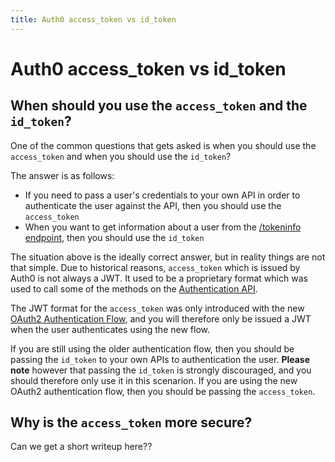 ```yaml
---
title: Auth0 access_token vs id_token
---
```


# Auth0 access_token vs id_token

## When should you use the `access_token` and the `id_token`?

One of the common questions that gets asked is when you should use the `access_token` and when you should use the `id_token`? 

The answer is as follows:

* If you need to pass a user's credentials to your own API in order to authenticate the user against the API, then you should use the `access_token`
* When you want to get information about a user from the [/tokeninfo endpoint](/auth-api#post--tokeninfo), then you should use the `id_token`

The situation above is the ideally correct answer, but in reality things are not that simple. Due to historical reasons, `access_token` which is issued by Auth0 is not always a JWT. It used to be a proprietary format which was used to call some of the methods on the [Authentication API](/auth-api).

The JWT format for the `access_token` was only introduced with the new [OAuth2 Authentication Flow](https://auth0.com/docs/api-auth), and you will therefore only be issued a JWT when the user authenticates using the new flow.

If you are still using the older authentication flow, then you should be passing the `id_token` to your own APIs to authentication the user. **Please note** however that passing the `id_token` is strongly discouraged, and you should therefore only use it in this scenarion. If you are using the new OAuth2 authentication flow, then you should be passing the `access_token`.

## Why is the `access_token` more secure?

Can we get a short writeup here??

